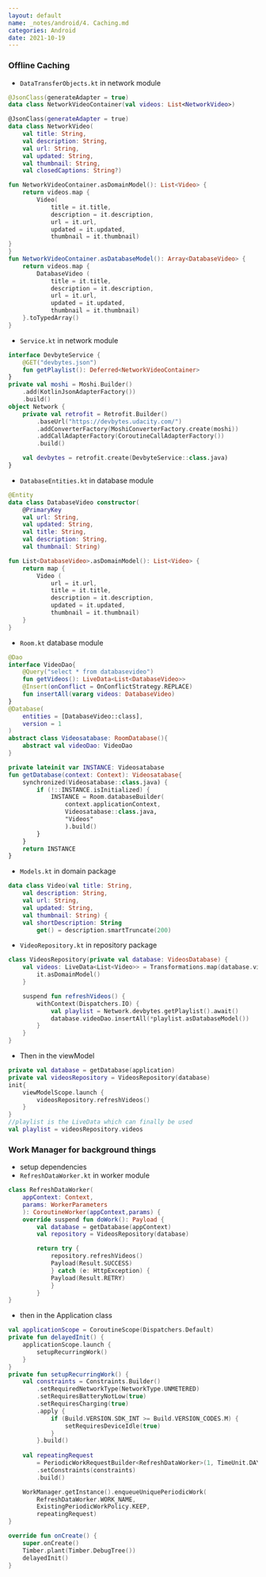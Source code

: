 ```yaml
---
layout: default
name: _notes/android/4. Caching.md
categories: Android
date: 2021-10-19
---
```

<script 
    type="text/javascript"
    src="https://unpkg.com/mermaid@8.13.2/dist/mermaid.min.js">
</script>

<link 
  rel="stylesheet" 
  href="https://cdn.jsdelivr.net/npm/katex@0.13.18/dist/katex.min.css" integrity="sha384-zTROYFVGOfTw7JV7KUu8udsvW2fx4lWOsCEDqhBreBwlHI4ioVRtmIvEThzJHGET" crossorigin="anonymous">

<script defer 
  src="https://cdn.jsdelivr.net/npm/katex@0.13.18/dist/katex.min.js" integrity="sha384-GxNFqL3r9uRJQhR+47eDxuPoNE7yLftQM8LcxzgS4HT73tp970WS/wV5p8UzCOmb" crossorigin="anonymous">
</script>

<script defer 
  src="https://cdn.jsdelivr.net/npm/katex@0.13.18/dist/contrib/auto-render.min.js" integrity="sha384-vZTG03m+2yp6N6BNi5iM4rW4oIwk5DfcNdFfxkk9ZWpDriOkXX8voJBFrAO7MpVl" crossorigin="anonymous">
</script>
<script>
    document.addEventListener("DOMContentLoaded", function() {
        renderMathInElement(document.body, {
          // customised options
          // • auto-render specific keys, e.g.:
          delimiters: [
              {left: '$$', right: '$$', display: true},
              {left: '$', right: '$', display: false}
          ],
          // • rendering keys, e.g.:
          throwOnError : false
        });
    });
</script>
### Offline Caching

- `DataTransferObjects.kt` in network module

```kotlin
@JsonClass(generateAdapter = true)
data class NetworkVideoContainer(val videos: List<NetworkVideo>)

@JsonClass(generateAdapter = true)
data class NetworkVideo(
    val title: String,
    val description: String,
    val url: String,
    val updated: String,
    val thumbnail: String,
    val closedCaptions: String?)

fun NetworkVideoContainer.asDomainModel(): List<Video> {
    return videos.map {
        Video(
            title = it.title,
            description = it.description,
            url = it.url,
            updated = it.updated,
            thumbnail = it.thumbnail)
}
}
fun NetworkVideoContainer.asDatabaseModel(): Array<DatabaseVideo> {
    return videos.map {
        DatabaseVideo (
            title = it.title,
            description = it.description,
            url = it.url,
            updated = it.updated,
            thumbnail = it.thumbnail)
    }.toTypedArray()
}
```

- `Service.kt` in network module

```kotlin
interface DevbyteService {
    @GET("devbytes.json")
    fun getPlaylist(): Deferred<NetworkVideoContainer>
}
private val moshi = Moshi.Builder()
    .add(KotlinJsonAdapterFactory())
    .build()
object Network {
    private val retrofit = Retrofit.Builder()
        .baseUrl("https://devbytes.udacity.com/")
        .addConverterFactory(MoshiConverterFactory.create(moshi))
        .addCallAdapterFactory(CoroutineCallAdapterFactory())
        .build()

    val devbytes = retrofit.create(DevbyteService::class.java)
}
```

- `DatabaseEntities.kt` in database module

```kotlin
@Entity
data class DatabaseVideo constructor(
    @PrimaryKey
    val url: String,
    val updated: String,
    val title: String,
    val description: String,
    val thumbnail: String)

fun List<DatabaseVideo>.asDomainModel(): List<Video> {
    return map {
        Video (
            url = it.url,
            title = it.title,
            description = it.description,
            updated = it.updated,
            thumbnail = it.thumbnail)
    }	
}
```

- `Room.kt` database module

```kotlin
@Dao
interface VideoDao{
    @Query("select * from databasevideo")
    fun getVideos(): LiveData<List<DatabaseVideo>>
    @Insert(onConflict = OnConflictStrategy.REPLACE)
    fun insertAll(vararg videos: DatabaseVideo)
}
@Database(
    entities = [DatabaseVideo::class],
    version = 1
)
abstract class Videosatabase: RoomDatabase(){
    abstract val videoDao: VideoDao
}

private lateinit var INSTANCE: Videosatabase
fun getDatabase(context: Context): Videosatabase{
    synchronized(Videosatabase::class.java) {
        if (!::INSTANCE.isInitialized) {
            INSTANCE = Room.databaseBuilder(
                context.applicationContext,
                Videosatabase::class.java,
                "Videos"
                ).build()
        }
    }
    return INSTANCE
}
```

- `Models.kt` in domain package

```kotlin
data class Video(val title: String,
    val description: String,
    val url: String,
    val updated: String,
    val thumbnail: String) {
    val shortDescription: String
        get() = description.smartTruncate(200)

```

- `VideoRepository.kt` in repository package

```kotlin
class VideosRepository(private val database: VideosDatabase) {
    val videos: LiveData<List<Video>> = Transformations.map(database.videoDao.getVideos()) {
        it.asDomainModel()
    }

    suspend fun refreshVideos() {
        withContext(Dispatchers.IO) {
            val playlist = Network.devbytes.getPlaylist().await()
            database.videoDao.insertAll(*playlist.asDatabaseModel())
        }
    }
}

```

- Then in the viewModel

```kotlin
private val database = getDatabase(application)
private val videosRepository = VideosRepository(database)
init{
    viewModelScope.launch {
        videosRepository.refreshVideos()
    }
}
//playlist is the LiveData which can finally be used
val playlist = videosRepository.videos
```

### Work Manager for background things

- setup dependencies
- `RefreshDataWorker.kt` in worker module

```kotlin
class RefreshDataWorker(
    appContext: Context,
    params: WorkerParameters
    ): CoroutineWorker(appContext,params) {
    override suspend fun doWork(): Payload {
        val database = getDatabase(appContext)
        val repository = VideosRepository(database)

        return try {
            repository.refreshVideos()
            Payload(Result.SUCCESS)
            } catch (e: HttpException) {
            Payload(Result.RETRY)
            }
        }
}
```

- then in the Application class

```kotlin
val applicationScope = CoroutineScope(Dispatchers.Default)
private fun delayedInit() {
    applicationScope.launch {
        setupRecurringWork()
    }
}
private fun setupRecurringWork() {
    val constraints = Constraints.Builder()
        .setRequiredNetworkType(NetworkType.UNMETERED)
        .setRequiresBatteryNotLow(true)
        .setRequiresCharging(true)
        .apply {
            if (Build.VERSION.SDK_INT >= Build.VERSION_CODES.M) {
                setRequiresDeviceIdle(true)
            }
        }.build()
        
    val repeatingRequest
        = PeriodicWorkRequestBuilder<RefreshDataWorker>(1, TimeUnit.DAYS)
        .setConstraints(constraints)
        .build()

    WorkManager.getInstance().enqueueUniquePeriodicWork(
        RefreshDataWorker.WORK_NAME,
        ExistingPeriodicWorkPolicy.KEEP,
        repeatingRequest)
}

override fun onCreate() {
    super.onCreate()
    Timber.plant(Timber.DebugTree())
    delayedInit()
}
```